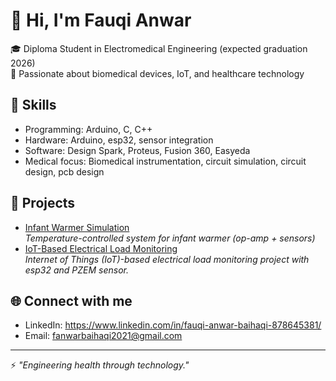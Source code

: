 # 👋 Hi, I'm Fauqi Anwar  

🎓 Diploma Student in Electromedical Engineering (expected graduation 2026)  
🔬 Passionate about biomedical devices, IoT, and healthcare technology  

## 🔧 Skills
- Programming: Arduino, C, C++
- Hardware: Arduino, esp32, sensor integration  
- Software: Design Spark, Proteus, Fusion 360, Easyeda 
- Medical focus: Biomedical instrumentation, circuit simulation, circuit design, pcb design 

## 📂 Projects
- [Infant Warmer Simulation](https://github.com/fauqianwar/infant-warmer-simulation)  
  *Temperature-controlled system for infant warmer (op-amp + sensors)*  
- [IoT-Based Electrical Load Monitoring](https://github.com/fauqianwar/ecg-analysis)  
  *Internet of Things (IoT)-based electrical load monitoring project with esp32 and PZEM sensor.*    

## 🌐 Connect with me
- LinkedIn: https://www.linkedin.com/in/fauqi-anwar-baihaqi-878645381/  
- Email: fanwarbaihaqi2021@gmail.com  

---
⚡ *"Engineering health through technology."*
